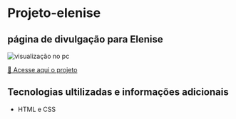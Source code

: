 # Projeto-elenise

## página de divulgação para Elenise

<img src="imagens/gif.gif" alt="visualização no pc">

<a href="https://joselucas77.github.io/projeto-elenise/index.html">🔗 Acesse aqui o projeto</a>

## Tecnologias ultilizadas e informações adicionais

- HTML e CSS
